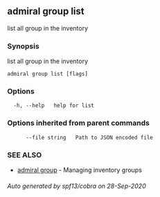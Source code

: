 ## admiral group list

list all group in the inventory

### Synopsis

list all group in the inventory

```
admiral group list [flags]
```

### Options

```
  -h, --help   help for list
```

### Options inherited from parent commands

```
      --file string   Path to JSON encoded file
```

### SEE ALSO

* [admiral group](admiral_group.md)	 - Managing inventory groups

###### Auto generated by spf13/cobra on 28-Sep-2020
